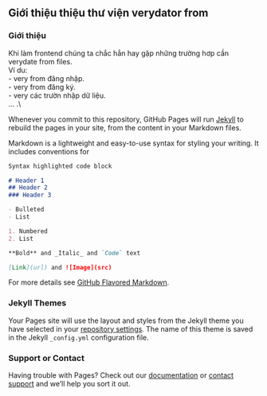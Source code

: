 ## Giới thiệu thiệu thư viện verydator from

### Giới thiệu
<!-- You can use the [editor on GitHub](https://github.com/thanhdat19521/thanhdat19521.github.io/edit/main/index.md) to maintain and preview the content for your website in Markdown files.\ -->
Khi làm frontend chúng ta chắc hẳn hay gặp những trường hơp cần verydate from files.\
Ví du: \
    - very from đăng nhập.\
    - very from đăng ký.\
    - very các trườn nhập dữ liệu.\
    ... .\

Whenever you commit to this repository, GitHub Pages will run [Jekyll](https://jekyllrb.com/) to rebuild the pages in your site, from the content in your Markdown files.



Markdown is a lightweight and easy-to-use syntax for styling your writing. It includes conventions for

```markdown
Syntax highlighted code block

# Header 1
## Header 2
### Header 3

- Bulleted
- List

1. Numbered
2. List

**Bold** and _Italic_ and `Code` text

[Link](url) and ![Image](src)
```

For more details see [GitHub Flavored Markdown](https://guides.github.com/features/mastering-markdown/).

### Jekyll Themes

Your Pages site will use the layout and styles from the Jekyll theme you have selected in your [repository settings](https://github.com/thanhdat19521/thanhdat19521.github.io/settings). The name of this theme is saved in the Jekyll `_config.yml` configuration file.

### Support or Contact

Having trouble with Pages? Check out our [documentation](https://docs.github.com/categories/github-pages-basics/) or [contact support](https://support.github.com/contact) and we’ll help you sort it out.
